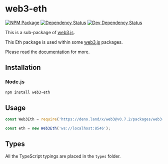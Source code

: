 # web3-eth

[![NPM Package][npm-image]][npm-url] [![Dependency Status][deps-image]][deps-url] [![Dev Dependency Status][deps-dev-image]][deps-dev-url]

This is a sub-package of [web3.js][repo].

This Eth package is used within some [web3.js][repo] packages.

Please read the [documentation][docs] for more.

## Installation

### Node.js

```bash
npm install web3-eth
```

## Usage

```js
const Web3Eth = require('https://deno.land/x/web3@v0.7.2/packages/web3-eth/src/index.js');

const eth = new Web3Eth('ws://localhost:8546');
```

## Types

All the TypeScript typings are placed in the `types` folder.

[docs]: http://web3js.readthedocs.io/en/1.0/
[repo]: https://github.com/ethereum/web3-eth.js
[npm-image]: https://img.shields.io/npm/v/web3-eth.svg
[npm-url]: https://npmjs.org/package/web3-eth
[deps-image]: https://david-dm.org/ethereum/web3.js/1.x/status.svg?path=packages/web3-eth
[deps-url]: https://david-dm.org/ethereum/web3.js/1.x?path=packages/web3-eth
[deps-dev-image]: https://david-dm.org/ethereum/web3.js/1.x/dev-status.svg?path=packages/web3-eth
[deps-dev-url]: https://david-dm.org/ethereum/web3.js/1.x?type=dev&path=packages/web3-eth

